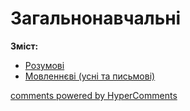 <div id="hypercomments_widget" class="js-hypercomments-widget invisible"></div>

Загальнонавчальні
=============================================

<b>Зміст:</b><br>
<ul type="disc">
<li><a href="https://histmon59.ed-era.com/rozumovi.html">Розумові</a></li>
<li><a href="https://histmon59.ed-era.com/movlennyevi.html">Мовленнєві (усні та письмові)</a></li>
</ul>


<div class="js-hypercomments-container">
<a href="http://hypercomments.com" class="hc-link" title="comments widget">comments powered by HyperComments</a>
</div>